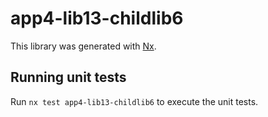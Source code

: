 # app4-lib13-childlib6

This library was generated with [Nx](https://nx.dev).

## Running unit tests

Run `nx test app4-lib13-childlib6` to execute the unit tests.
